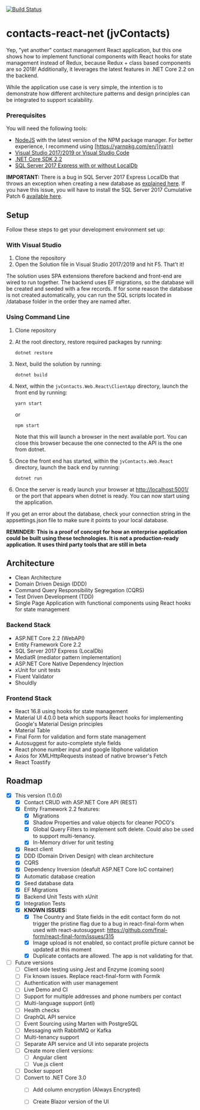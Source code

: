 [![Build Status](https://juanstuff.visualstudio.com/jvContacts/_apis/build/status/j-valenzuela.contacts-react-net?branchName=master)](https://juanstuff.visualstudio.com/jvContacts/_build/latest?definitionId=1&branchName=master)
# contacts-react-net (jvContacts)
Yep, "yet another" contact management React application, but this one shows how to 
implement functional components with React hooks for state management instead of Redux, because Redux + class based components
are so 2018! Additionally, it leverages the latest features in .NET Core 2.2 on the backend. 

While the application use case is very simple, the intention is to 
demonstrate how different architecture patterns and design principles can be integrated 
to support scalability. 

### Prerequisites
You will need the following tools:
* [NodeJS](https://nodejs.org/en/) with the latest version of the NPM package manager. For better experience, I recommend using [https://yarnpkg.com/en/](yarn) 
* [Visual Studio 2017/2019 or Visual Studio Code](https://www.visualstudio.com/downloads/)
* [.NET Core SDK 2.2](https://www.microsoft.com/net/download/dotnet-core/2.2)
* [SQL Server 2017 Express with or without LocalDb](https://www.microsoft.com/en-us/sql-server/sql-server-editions-express)

**IMPORTANT:**
There is a bug in SQL Server 2017 Express LocalDb that throws an exception when creating a new database as
[explained here](https://support.microsoft.com/en-us/help/4096875/fix-access-is-denied-error-when-you-try-to-create-a-database-in-sql-se). If
you have this issue, you will have to install the SQL Server 2017 Cumulative Patch 6 [available here](https://www.microsoft.com/en-us/download/details.aspx?id=56128).

## Setup
Follow these steps to get your development environment set up:

### With Visual Studio
  1. Clone the repository
  2. Open the Solution file in Visual Studio 2017/2019 and hit F5. That't it! 

The solution uses SPA extensions therefore backend and front-end are wired to run together. The backend uses EF migrations, so the database will be created and seeded with a few records. 
If for some reason the database is not created automatically, you can run the SQL scripts located in /database folder in the order they are named after.

### Using Command Line
  1. Clone repository
  2. At the root directory, restore required packages by running:
     ```
     dotnet restore
     ```
  3. Next, build the solution by running:
     ```
     dotnet build
     ```
  4. Next, within the `jvContacts.Web.React\ClientApp` directory, launch the front end by running:
     ```
     yarn start 
     ```
      or
     ```
     npm start
     ```
      Note that this will launch a browser in the next available port. You can close this browser because the one connected to the API is the one from dotnet.

  5. Once the front end has started, within the `jvContacts.Web.React` directory, launch the back end by running:
     ```
	 dotnet run
	 ```
  5. Once the server is ready launch your browser at [http://localhost:5001/](http://localhost:5001/) or the port that appears when dotnet is ready. You can now start using the application.
 
If you get an error about the database, check your connection string in the appsettings.json file to make sure it points to your local database. 

**REMINDER: This is a proof of concept for how an enterprise application could be built
using these technologies. It is not a production-ready application. It uses third party tools that are still in beta**


## Architecture
* Clean Architecture
* Domain Driven Design (DDD)
* Command Query Responsibility Segregation (CQRS)
* Test Driven Development (TDD)
* Single Page Application with functional components using React hooks for state management

### Backend Stack
* ASP.NET Core 2.2 (WebAPI)
* Entity Framework Core 2.2  
* SQL Server 2017 Express (LocalDb) 
* MediatR (mediator pattern implementation)
* ASP.NET Core Native Dependency Injection
* xUnit for unit tests
* Fluent Validator
* Shouldly
 
### Frontend Stack
* React 16.8 using hooks for state management
* Material UI 4.0.0 beta which supports React hooks for implementing Google's Material Design principles
* Material Table 
* Final Form for validation and form state management
* Autosuggest for auto-complete style fields
* React phone number input and google libphone validation
* Axios for XMLHttpRequests instead of native browser's Fetch
* React Toastify

## Roadmap
- [x] This version (1.0.0)
    - [x] Contact CRUD with ASP.NET Core API (REST)
    - [x] Entity Framework 2.2 features:
      - [x] Migrations 
      - [x] Shadow Properties and value objects for cleaner POCO's
      - [x] Global Query Filters to implement soft delete. Could also be used to support multi-tenancy.
      - [x] In-Memory driver for unit testing
    - [x] React client         
    - [x] DDD (Domain Driven Design) with clean architecture         
    - [x] CQRS
    - [x] Dependency Inversion (deafult ASP.NET Core IoC container)
    - [x] Automatic database creation
    - [x] Seed database data
    - [x] EF Migrations
    - [x] Backend Unit Tests with xUnit
    - [x] Integration Tests    
    - [x] **KNOWN ISSUES:** 
      - [x] The Country and State fields in the edit contact form do not trigger the pristine flag due to a bug in react-final-form when used with react-autosuggest: https://github.com/final-form/react-final-form/issues/315
      - [x] Image upload is not enabled, so contact profile picture cannot be updated at this moment
      - [x] Duplicate contacts are allowed. The app is not validating for that. 
- [ ] Future versions 
    - [ ] Client side testing using Jest and Enzyme (coming soon) 
    - [ ] Fix known issues. Replace react-final-form with Formik
    - [ ] Authentication with user management
    - [ ] Live Demo and CI
    - [ ] Support for multiple addresses and phone numbers per contact
    - [ ] Multi-language support (intl)
    - [ ] Health checks
    - [ ] GraphQL API service
    - [ ] Event Sourcing using Marten with PostgreSQL
    - [ ] Messaging with RabbitMQ or Kafka
    - [ ] Multi-tenancy support
    - [ ] Separate API service and UI into separate projects
    - [ ] Create more client versions:
      - [ ] Angular client
      - [ ] Vue.js client
    - [ ] Docker support
    - [ ] Convert to .NET Core 3.0
      - [ ] Add column encryption (Always Encrypted)
      - [ ] Create Blazor version of the UI
    

